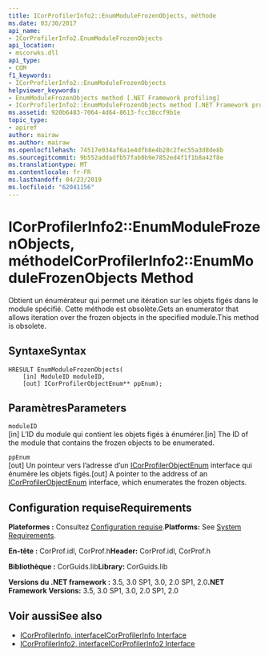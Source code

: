 ```yaml
---
title: ICorProfilerInfo2::EnumModuleFrozenObjects, méthode
ms.date: 03/30/2017
api_name:
- ICorProfilerInfo2.EnumModuleFrozenObjects
api_location:
- mscorwks.dll
api_type:
- COM
f1_keywords:
- ICorProfilerInfo2::EnumModuleFrozenObjects
helpviewer_keywords:
- EnumModuleFrozenObjects method [.NET Framework profiling]
- ICorProfilerInfo2::EnumModuleFrozenObjects method [.NET Framework profiling]
ms.assetid: 920b6483-7064-4d64-8613-fcc38ccf9b1e
topic_type:
- apiref
author: mairaw
ms.author: mairaw
ms.openlocfilehash: 74517e034af6a1e4dfb8e4b28c2fec55a3d8de8b
ms.sourcegitcommit: 9b552addadfb57fab0b9e7852ed4f1f1b8a42f8e
ms.translationtype: MT
ms.contentlocale: fr-FR
ms.lasthandoff: 04/23/2019
ms.locfileid: "62041156"
---
```

# <a name="icorprofilerinfo2enummodulefrozenobjects-method"></a><span data-ttu-id="c442d-102">ICorProfilerInfo2::EnumModuleFrozenObjects, méthode</span><span class="sxs-lookup"><span data-stu-id="c442d-102">ICorProfilerInfo2::EnumModuleFrozenObjects Method</span></span>
<span data-ttu-id="c442d-103">Obtient un énumérateur qui permet une itération sur les objets figés dans le module spécifié. Cette méthode est obsolète.</span><span class="sxs-lookup"><span data-stu-id="c442d-103">Gets an enumerator that allows iteration over the frozen objects in the specified module.This method is obsolete.</span></span>  
  
## <a name="syntax"></a><span data-ttu-id="c442d-104">Syntaxe</span><span class="sxs-lookup"><span data-stu-id="c442d-104">Syntax</span></span>  
  
```  
HRESULT EnumModuleFrozenObjects(  
    [in] ModuleID moduleID,  
    [out] ICorProfilerObjectEnum** ppEnum);  
```  
  
## <a name="parameters"></a><span data-ttu-id="c442d-105">Paramètres</span><span class="sxs-lookup"><span data-stu-id="c442d-105">Parameters</span></span>  
 `moduleID`  
 <span data-ttu-id="c442d-106">[in] L’ID du module qui contient les objets figés à énumérer.</span><span class="sxs-lookup"><span data-stu-id="c442d-106">[in] The ID of the module that contains the frozen objects to be enumerated.</span></span>  
  
 `ppEnum`  
 <span data-ttu-id="c442d-107">[out] Un pointeur vers l’adresse d’un [ICorProfilerObjectEnum](../../../../docs/framework/unmanaged-api/profiling/icorprofilerobjectenum-interface.md) interface qui énumère les objets figés.</span><span class="sxs-lookup"><span data-stu-id="c442d-107">[out] A pointer to the address of an [ICorProfilerObjectEnum](../../../../docs/framework/unmanaged-api/profiling/icorprofilerobjectenum-interface.md) interface, which enumerates the frozen objects.</span></span>  
  
## <a name="requirements"></a><span data-ttu-id="c442d-108">Configuration requise</span><span class="sxs-lookup"><span data-stu-id="c442d-108">Requirements</span></span>  
 <span data-ttu-id="c442d-109">**Plateformes :** Consultez [Configuration requise](../../../../docs/framework/get-started/system-requirements.md).</span><span class="sxs-lookup"><span data-stu-id="c442d-109">**Platforms:** See [System Requirements](../../../../docs/framework/get-started/system-requirements.md).</span></span>  
  
 <span data-ttu-id="c442d-110">**En-tête :** CorProf.idl, CorProf.h</span><span class="sxs-lookup"><span data-stu-id="c442d-110">**Header:** CorProf.idl, CorProf.h</span></span>  
  
 <span data-ttu-id="c442d-111">**Bibliothèque :** CorGuids.lib</span><span class="sxs-lookup"><span data-stu-id="c442d-111">**Library:** CorGuids.lib</span></span>  
  
 <span data-ttu-id="c442d-112">**Versions du .NET framework :** 3.5, 3.0 SP1, 3.0, 2.0 SP1, 2.0</span><span class="sxs-lookup"><span data-stu-id="c442d-112">**.NET Framework Versions:** 3.5, 3.0 SP1, 3.0, 2.0 SP1, 2.0</span></span>  
  
## <a name="see-also"></a><span data-ttu-id="c442d-113">Voir aussi</span><span class="sxs-lookup"><span data-stu-id="c442d-113">See also</span></span>

- [<span data-ttu-id="c442d-114">ICorProfilerInfo, interface</span><span class="sxs-lookup"><span data-stu-id="c442d-114">ICorProfilerInfo Interface</span></span>](../../../../docs/framework/unmanaged-api/profiling/icorprofilerinfo-interface.md)
- [<span data-ttu-id="c442d-115">ICorProfilerInfo2, interface</span><span class="sxs-lookup"><span data-stu-id="c442d-115">ICorProfilerInfo2 Interface</span></span>](../../../../docs/framework/unmanaged-api/profiling/icorprofilerinfo2-interface.md)
